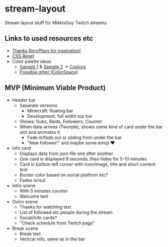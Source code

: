 # stream-layout

Stream layout stuff for MikkisGuy Twitch streams

## Links to used resources etc

- [Thanks RoryPlays for inspiration!](https://gameonaire.com/wp-content/uploads/2019/08/RoryPlays-GTAV.jpg)
- [CSS Reset](https://www.joshwcomeau.com/css/custom-css-reset/)
- Color palette ideas
  - [Sample 1](https://visme.co/blog/wp-content/uploads/2016/09/website16-1024x512.jpg) & [Sample 2](https://visme.co/blog/wp-content/uploads/2016/09/website12-1024x512.jpg) -> [Coolors](https://coolors.co/0b0c10-2c3531-1f2833-116466-45a29e-66fcf1-d9b08c-ffcb9a-c5c6c7-d1e8e2)
  - [Possible other (ColorSpace)](https://mycolor.space/?hex=%231F6682&sub=1)

## MVP (Minimum Viable Product)

- Header bar
  - Separate versions
    - Minecraft: floating bar
    - Development: full width top bar
  - Shows: Subs, Raids, Followers, Counter
  - When data arrives (Twurple), shows some kind of card under the bar slot and animates it
    - Fade in/fade out or sliding from under the bar
    - "New follower!" and maybe some emoji ❤
- Info card
  - Displays data from json file one after another
  - One card is displayed 8 seconds, then hides for 5-10 minutes
  - Card in bottom left corner with icon/image, title and short content text
  - Border color based on social platform etc?
  - Fades in/out
- Intro scene
  - With 5 minutes counter
  - Welcome text
- Outro scene
  - Thanks for watching text
  - List of followed etc people during the stream
  - Social/info cards?
  - "Check schedule from Twitch page"
- Break scene
  - Break text
  - Vertical info, same as in the bar
